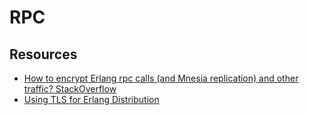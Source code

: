 # RPC

## Resources

* [How to encrypt Erlang rpc calls (and Mnesia replication) and other traffic? StackOverflow](https://stackoverflow.com/questions/890938/how-to-encrypt-erlang-rpc-calls-and-mnesia-replication-and-other-traffic)
* [Using TLS for Erlang Distribution](https://www.erlang.org/doc/apps/ssl/ssl_distribution)
